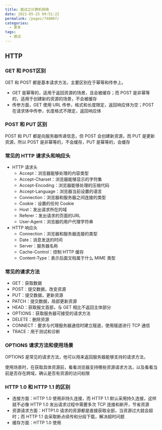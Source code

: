 ```yaml
---
title: 面试之计算机网络
date: 2021-05-25 09:51:22
permalink: /pages/74806f/
categories:
  - 更多
tags:
  - 面试
---
```

## HTTP
### GET 和 POST区别
GET 和 POST 都是基本请求方法，主要区别在于幂等和传参上。
- GET 是幂等的，适用于返回资源的场景，且会被缓存；而 POST 是非幂等的，适用于创建新的资源的场景，不会被缓存
- 传参方面，GET 使用 URL 传参，格式和长度限定，返回响应体为空；POST 在请求体中传参，长度格式不限定，返回响应体

### POST 和 PUT 区别
POST 和 PUT 都是向服务器传递信息，但 POST 会创建新资源，而 PUT 是更新资源，所以 POST 是非幂等的，不会缓存，PUT 是幂等的，会缓存

### 常见的 HTTP 请求头和响应头
- HTTP 请求头
  - Accept：浏览器能够处理的内容类型
  - Accept-Charset：浏览器能够显示的字符集
  - Accept-Encoding：浏览器能够处理的压缩代码
  - Accept-Language：浏览器当前设置的语言
  - Connection：浏览器和服务器之间连接的类型
  - Cookie：设置的任何 Cookie
  - Host：发出请求所在的域
  - Referer：发出请求的页面的URL
  - User-Agent：浏览器的用户代理字符串
- HTTP 响应头
  - Connection：浏览器和服务器连接的类型
  - Date：消息发送的时间
  - Server：服务器名称
  - Cache-Control：控制 HTTP 缓存
  - Content-Type：表示后面文档属于什么 MIME 类型

### 常见的请求方法
- GET：获取数据
- POST：提交数据，改变资源
- PUT：提交数据，更新资源
- PATCH：提交数据，局部更新资源
- HEAD：获取报文首部，与 GET 相比不返回主体部分
- OPTIONS：获取服务器可接受的请求方法
- DELETE：删除资源
- CONNECT：要求与代理服务器通信时建立隧道，使用隧道进行 TCP 通信
- TRACE：用于测试和诊断

### OPTIONS 请求方法和使用场景
OPTIONS 是常见的请求方法，他可以用来返回服务器能够支持的请求方法，

使用场景时，在获取具体资源前，看看浏览器支持哪些资源请求方法，以及看看当前是否存在跨域，确认是否有资源的访问权限

### HTTP 1.0 和 HTTP 1.1 的区别
- 连接方面：HTTP 1.0 使用非持久连接，而 HTTP 1.1 默认采用持久连接，这样就不必像 HTTP 1.0 发出请求过程中需要多次 TCP 连接和断开，节省资源
- 资源请求方面：HTTP1.0 请求的资源都是直接获取全部，当资源过大就会超时；而 HTTP 1.1 会采取断点续传和分段下载，解决超时问题
- 缓存方面：HTTP 1.0 使用 